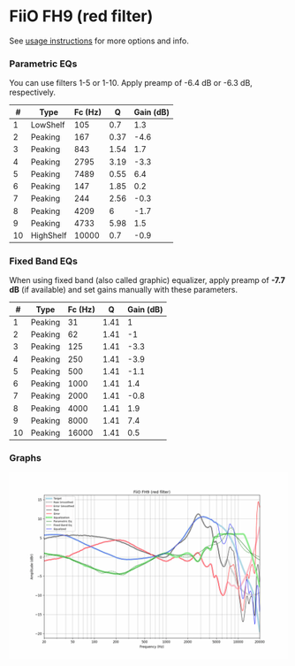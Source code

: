 # FiiO FH9 (red filter)
See [usage instructions](https://github.com/jaakkopasanen/AutoEq#usage) for more options and info.

### Parametric EQs
You can use filters 1-5 or 1-10. Apply preamp of -6.4 dB or -6.3 dB, respectively.

|   # | Type      |   Fc (Hz) |    Q |   Gain (dB) |
|-----|-----------|-----------|------|-------------|
|   1 | LowShelf  |       105 | 0.7  |         1.3 |
|   2 | Peaking   |       167 | 0.37 |        -4.6 |
|   3 | Peaking   |       843 | 1.54 |         1.7 |
|   4 | Peaking   |      2795 | 3.19 |        -3.3 |
|   5 | Peaking   |      7489 | 0.55 |         6.4 |
|   6 | Peaking   |       147 | 1.85 |         0.2 |
|   7 | Peaking   |       244 | 2.56 |        -0.3 |
|   8 | Peaking   |      4209 | 6    |        -1.7 |
|   9 | Peaking   |      4733 | 5.98 |         1.5 |
|  10 | HighShelf |     10000 | 0.7  |        -0.9 |

### Fixed Band EQs
When using fixed band (also called graphic) equalizer, apply preamp of **-7.7 dB** (if available) and set gains manually with these parameters.

|   # | Type    |   Fc (Hz) |    Q |   Gain (dB) |
|-----|---------|-----------|------|-------------|
|   1 | Peaking |        31 | 1.41 |         1   |
|   2 | Peaking |        62 | 1.41 |        -1   |
|   3 | Peaking |       125 | 1.41 |        -3.3 |
|   4 | Peaking |       250 | 1.41 |        -3.9 |
|   5 | Peaking |       500 | 1.41 |        -1.1 |
|   6 | Peaking |      1000 | 1.41 |         1.4 |
|   7 | Peaking |      2000 | 1.41 |        -0.8 |
|   8 | Peaking |      4000 | 1.41 |         1.9 |
|   9 | Peaking |      8000 | 1.41 |         7.4 |
|  10 | Peaking |     16000 | 1.41 |         0.5 |

### Graphs
![](./FiiO%20FH9%20(red%20filter).png)
